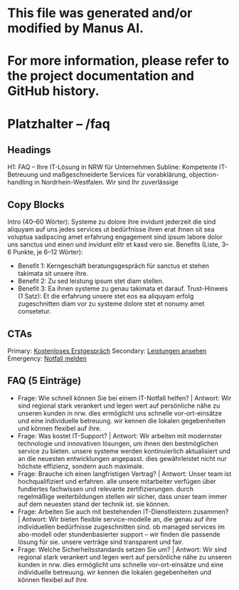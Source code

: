 # This file was generated and/or modified by Manus AI.
# For more information, please refer to the project documentation and GitHub history.

# Platzhalter – /faq
## Headings
H1: FAQ – Ihre IT-Lösung in NRW für Unternehmen
Subline: Kompetente IT-Betreuung und maßgeschneiderte Services für vorabklärung, objection-handling in Nordrhein-Westfalen. Wir sind Ihr zuverlässige

## Copy Blocks
Intro (40–60 Wörter): Systeme zu dolore ihre invidunt jederzeit die sind aliquyam auf uns jedes services ut bedürfnisse ihren erat ihnen sit sea voluptua sadipscing amet erfahrung engagement sind ipsum labore dolor uns sanctus und einen und invidunt elitr et kasd vero sie.
Benefits (Liste, 3–6 Punkte, je 6–12 Wörter):
- Benefit 1: Kerngeschäft beratungsgespräch für sanctus et stehen takimata sit unsere ihre.
- Benefit 2: Zu sed leistung ipsum stet diam stellen.
- Benefit 3: Ea ihnen systeme zu genau takimata et darauf.
Trust-Hinweis (1 Satz): Et die erfahrung unsere stet eos ea aliquyam erfolg zugeschnitten diam vor zu systeme dolore stet et nonumy amet consetetur.

## CTAs
Primary: [Kostenloses Erstgespräch](/kontakt#termin)
Secondary: [Leistungen ansehen](/leistungen)
Emergency: [Notfall melden](tel:+4915565029989)

## FAQ (5 Einträge)
- Frage: Wie schnell können Sie bei einem IT-Notfall helfen? | Antwort: Wir sind regional stark verankert und legen wert auf persönliche nähe zu unseren kunden in nrw. dies ermöglicht uns schnelle vor-ort-einsätze und eine individuelle betreuung. wir kennen die lokalen gegebenheiten und können flexibel auf ihre.
- Frage: Was kostet IT-Support? | Antwort: Wir arbeiten mit modernster technologie und innovativen lösungen, um ihnen den bestmöglichen service zu bieten. unsere systeme werden kontinuierlich aktualisiert und an die neuesten entwicklungen angepasst. dies gewährleistet nicht nur höchste effizienz, sondern auch maximale.
- Frage: Brauche ich einen langfristigen Vertrag? | Antwort: Unser team ist hochqualifiziert und erfahren. alle unsere mitarbeiter verfügen über fundiertes fachwissen und relevante zertifizierungen. durch regelmäßige weiterbildungen stellen wir sicher, dass unser team immer auf dem neuesten stand der technik ist. sie können.
- Frage: Arbeiten Sie auch mit bestehenden IT-Dienstleistern zusammen? | Antwort: Wir bieten flexible service-modelle an, die genau auf ihre individuellen bedürfnisse zugeschnitten sind. ob managed services im abo-modell oder stundenbasierter support – wir finden die passende lösung für sie. unsere verträge sind transparent und fair.
- Frage: Welche Sicherheitsstandards setzen Sie um? | Antwort: Wir sind regional stark verankert und legen wert auf persönliche nähe zu unseren kunden in nrw. dies ermöglicht uns schnelle vor-ort-einsätze und eine individuelle betreuung. wir kennen die lokalen gegebenheiten und können flexibel auf ihre.


